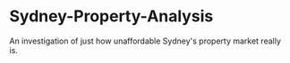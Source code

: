 # Sydney-Property-Analysis
An investigation of just how unaffordable Sydney's property market really is. 
